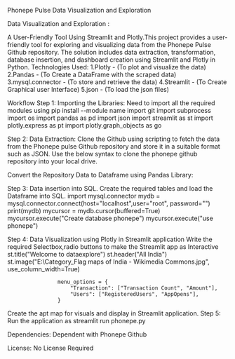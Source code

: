 Phonepe Pulse Data Visualization and Exploration

Data Visualization and Exploration : 

A User-Friendly Tool Using Streamlit and Plotly.This project provides a user-friendly tool for exploring and visualizing data from the Phonepe Pulse Github repository. The solution includes data extraction, transformation, database insertion, and dashboard creation using Streamlit and Plotly in Python.
Technologies Used:
1.Plotly - (To plot and visualize the data) 
2.Pandas - (To Create a DataFrame with the scraped data) 
3.mysql.connector - (To store and retrieve the data) 
4.Streamlit - (To Create Graphical user Interface) 
5.json - (To load the json files) 

Workflow
Step 1:
Importing the Libraries: Need to import all the required modules using pip install --module name
                                import git
                                import subprocess
                                import os
                                import pandas as pd
                                import json
                                import streamlit as st
                                import plotly.express as pt
                                import plotly.graph_objects as go

Step 2:
Data Extraction:
Clone the Github using scripting to fetch the data from the Phonepe pulse Github repository and store it in a suitable format such as JSON. Use the below syntax to clone the phonepe github repository into your local drive.

Convert the Repository Data to Dataframe using Pandas Library:
       
Step 3:
Data insertion into SQL.
Create the required tables and load the Dataframe into SQL.
                import mysql.connector
                mydb = mysql.connector.connect(host="localhost",user="root", password="")
                print(mydb)
                mycursor = mydb.cursor(buffered=True)
                mycursor.execute("Create database phonepe")
                mycursor.execute("use phonepe")


Step 4:
Data Visualization using Plotly in Streamlit application
Write the required Selectbox,radio buttons to make the Streamlit app as Interactive
                 st.title("Welcome to dataexplore")
                    st.header("All India")
                    st.image("E:\\Category_Flag maps of India - Wikimedia Commons.jpg", use_column_width=True)
            
            
                    menu_options = {
                        "Transaction": ["Transaction Count", "Amount"],
                        "Users": ["RegisteredUsers", "AppOpens"],
                    }
Create the apt map for visuals and display in Streamlit application.
Step 5:
Run the application as streamlit run phonepe.py

Dependencies:
Dependent with Phonepe Github

License:
No License Required



